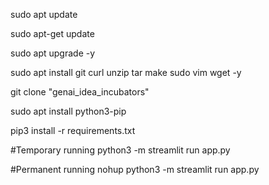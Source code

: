 sudo apt update

sudo apt-get update

sudo apt upgrade -y

sudo apt install git curl unzip tar make sudo vim wget -y

git clone "genai_idea_incubators"

sudo apt install python3-pip

pip3 install -r requirements.txt

#Temporary running
python3 -m streamlit run app.py

#Permanent running
nohup python3 -m streamlit run app.py
